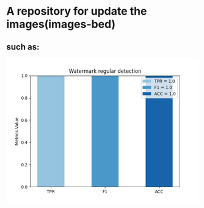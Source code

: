 # A repository for update the images(images-bed)
## such as:
<img src="https://raw.githubusercontent.com/YLscnu/Public-Images/main/images/Figure_1.png"  />
